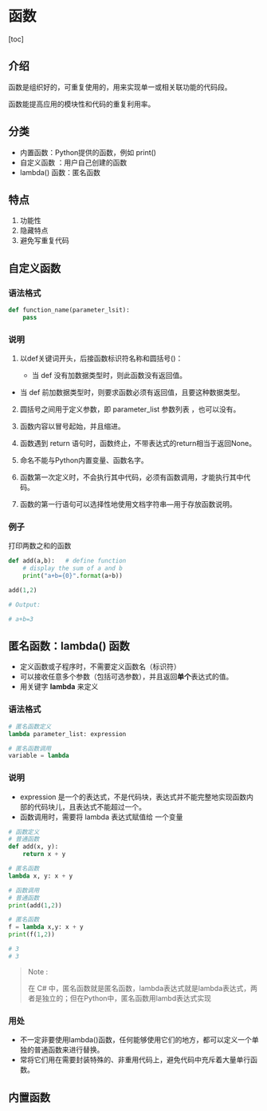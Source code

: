 # 函数

[toc]

## 介绍

函数是组织好的，可重复使用的，用来实现单一或相关联功能的代码段。

函数能提高应用的模块性和代码的重复利用率。

## 分类

- 内置函数：Python提供的函数，例如 print()
- 自定义函数 ：用户自己创建的函数 
- lambda() 函数：匿名函数

## 特点

1. 功能性
2. 隐藏特点
3. 避免写重复代码



## 自定义函数



### 语法格式

``` python
def function_name(parameter_lsit):
    pass
```
### 说明

1. 以def关键词开头，后接函数标识符名称和圆括号()：

   - 当 def 没有加数据类型时，则此函数没有返回值。
- 当 def 前加数据类型时，则要求函数必须有返回值，且要这种数据类型。
  
2. 圆括号之间用于定义参数，即 parameter_list 参数列表 ，也可以没有。

3. 函数内容以冒号起始，并且缩进。

4. 函数遇到 return 语句时，函数终止，不带表达式的return相当于返回None。

5. 命名不能与Python内置变量、函数名字。

6. 函数第一次定义时，不会执行其中代码，必须有函数调用，才能执行其中代码。

7. 函数的第一行语句可以选择性地使用文档字符串—用于存放函数说明。

   

### 例子

打印两数之和的函数

```python
def add(a,b):	# define function
    # display the sum of a and b
    print("a+b={0}".format(a+b))

add(1,2)

# Output:

# a+b=3
```

## 匿名函数：lambda() 函数

- 定义函数或子程序时，不需要定义函数名（标识符）
- 可以接收任意多个参数（包括可选参数），并且返回**单个**表达式的值。
- 用关键字 **lambda** 来定义

### 语法格式

```python
# 匿名函数定义
lambda parameter_list: expression

# 匿名函数调用
variable = lambda 
```

### 说明

- expression 是一个的表达式，不是代码块，表达式并不能完整地实现函数内部的代码块儿，且表达式不能超过一个。
- 函数调用时，需要将 lambda 表达式赋值给 一个变量

```python
# 函数定义
# 普通函数
def add(x, y):
    return x + y

# 匿名函数
lambda x, y: x + y

# 函数调用
# 普通函数
print(add(1,2))

# 匿名函数
f = lambda x,y: x + y
print(f(1,2))

# 3
# 3

```

>
>
>Note :
>
>在 C# 中，匿名函数就是匿名函数，lambda表达式就是lambda表达式，两者是独立的；但在Python中，匿名函数用lambd表达式实现
>
>

### 用处

- 不一定非要使用lambda()函数，任何能够使用它们的地方，都可以定义一个单独的普通函数来进行替换。
- 常将它们用在需要封装特殊的、非重用代码上，避免代码中充斥着大量单行函数。

## 内置函数

